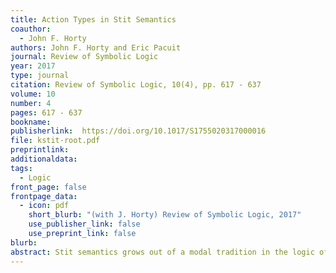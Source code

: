 ```yaml
---
title: Action Types in Stit Semantics
coauthor: 
  - John F. Horty
authors: John F. Horty and Eric Pacuit
journal: Review of Symbolic Logic
year: 2017
type: journal
citation: Review of Symbolic Logic, 10(4), pp. 617 - 637
volume: 10
number: 4
pages: 617 - 637
bookname:
publisherlink:  https://doi.org/10.1017/S1755020317000016
file: kstit-root.pdf
preprintlink: 
additionaldata:
tags: 
  - Logic
front_page: false
frontpage_data:  
  - icon: pdf
    short_blurb: "(with J. Horty) Review of Symbolic Logic, 2017"
    use_publisher_link: false
    use_preprint_link: false
blurb: 
abstract: Stit semantics grows out of a modal tradition in the logic of action that concentrates on an operator representing the agency of an individual in seeing to it that some state of affairs holds, rather than on the actions the individual performs in doing so. The purpose of this paper is to enrich stit semantics, and especially epistemic stit semantics, by supplementing the overall framework with an explicit treatment of action types. We show how the introduction of these new action types allows us to define a modal operator capturing an epistemic sense of agency, and how this operator can be used to express an epistemic sense of ability.
---
```

    
